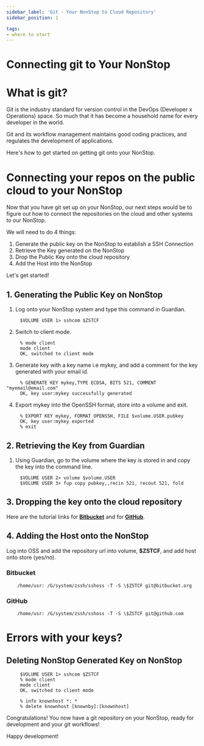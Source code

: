 ```yaml
---
sidebar_label: 'Git - Your NonStop to Cloud Repository'
sidebar_position: 1

tags:
- where to start
---
```


# Connecting git to Your NonStop

# What is git?
Git is the industry standard for version control in the DevOps (Developer x Operations) space. So much that it has become a household name for every developer in the world. 

Git and its workflow management maintains good coding practices, and regulates the development of applications.

Here's how to get started on getting git onto your NonStop.

# Connecting your repos on the public cloud to your NonStop

Now that you have git set up on your NonStop, our next steps would be to figure out how to connect the repositories on the cloud and other systems to our NonStop.

We will need to do 4 things:
1. Generate the public key on the NonStop to establish a SSH Connection
2. Retrieve the Key generated on the NonStop
3. Drop the Public Key onto the cloud repository
4. Add the Host into the NonStop

Let's get started!

## 1. Generating the Public Key on NonStop
1. Log onto your NonStop system and type this command in Guardian.

```  
     $VOLUME USER 1> sshcom $ZSTCF
```

2. Switch to client mode.
```    
     % mode client
     mode client
     OK, switched to client mode
```

3. Generate key with a key name i.e mykey, and add a comment for the key generated with your email id.
```    
     % GENERATE KEY mykey,TYPE ECDSA, BITS 521, COMMENT "myemail@email.com"
     OK, key user:mykey successfully generated
```

4. Export mykey into the OpenSSH format, store into a volume and exit.
```   
     % EXPORT KEY mykey, FORMAT OPENSSH, FILE $volume.USER.pubkey
     OK, key user:mykey exported
     % exit
```
## 2. Retrieving the Key from Guardian
1. Using Guardian, go to the volume where the key is stored in and copy the key into the command line.
```     
     $VOLUME USER 2> volume $volume.USER
     $VOLUME USER 3> fup copy pubkey,,recin 521, recout 521, fold
```

## 3. Dropping the key onto the cloud repository

Here are the tutorial links for **[Bitbucket](https://support.atlassian.com/bitbucket-cloud/docs/set-up-an-ssh-key/)** and for **[GitHub](https://docs.github.com/en/authentication/connecting-to-github-with-ssh/adding-a-new-ssh-key-to-your-github-account )**.

## 4. Adding the Host onto the NonStop
Log into OSS and add the repository url into volume, **$ZSTCF**, and add host onto store (yes/no).

### Bitbucket
```
    /home/usr: /G/system/zssh/sshoss -T -S \$ZSTCF git@bitbucket.org
```

### GitHub
```
    /home/usr: /G/system/zssh/sshoss -T -S \$ZSTCF git@github.com
```

# Errors with your keys?
## Deleting NonStop Generated Key on NonStop
```
     $VOLUME USER 1> sshcom $ZSTCF
     % mode client
     mode client
     OK, switched to client mode

     % info knownhost *: *
     % delete knownhost [knownby]:[knownhost]
```



Congratulations! You now have a git repository on your NonStop, ready for development and your git workflows!

Happy development!
